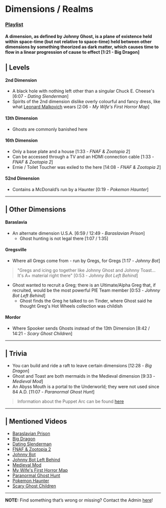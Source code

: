 # Dimensions / Realms  
### [Playlist](https://www.youtube.com/playlist?list=PLwljWXtmIKiQ6dsoaLZzYI3D9_3DXtC_B)
#### A dimension, as defined by Johnny Ghost, is a plane of existence held within space-time (but not relative to space-time) held between other dimensions by something theorized as dark matter, which causes time to flow in a linear progression of cause to effect [1:21 - Big Dragon]


## | Levels
#### **2nd Dimension**
- A black hole with nothing left other than a singular Chuck E. Cheese's \[6:07 - *Dating Slenderman*]
- Spirits of the 2nd dimension dislike overly colourful and fancy dress, like what [Leonard Malkovich](../5.Characters/One-Use_Uncommon.md) wears \[2:06 - *My Wife's First Horror Map*]
#### **13th Dimension**
-  Ghosts are commonly banished here
#### **16th Dimension**
- Only a base plate and a house \[1:33 - *FNAF & Zootopia 2*]
- Can be accessed through a TV and an HDMI connection cable \[1:33 - *FNAF & Zootopia 2*]
- Ernie / Toilet Toucher was exiled to the here \[14:08 - *FNAF & Zootopia 2*]
#### **52nd Dimension**
- Contains a McDonald’s run by a Haunter \[0:19 - *Pokemon Haunter*]

----

## | Other Dimensions  
#### **Baraslavia**
- An alternate dimension U.S.A. \[6:59 / 12:49 - *Baraslavian Prison*]
  - Ghost hunting is not legal there \[1:07 / 1:35]
#### **Gregsville**
- Where all Gregs come from - run by Gregs, for Gregs \[1:17 - *Johnny Bot*]
> "Gregs and icing go together like Johnny Ghost and Johnny Toast... It's A+ material right there" \[0:53 - *Johnny Bot Left Behind*]
- Ghost wanted to recruit a Greg; there is an Ultimate/Alpha Greg that, if recruited, would be the most powerful PIE Team member \[0:53 - *Johnny Bot Left Behind*]
  - Ghost finds the Greg he talked to on Tinder, where Ghost said he thought Greg's Hot Wheels collection was childish
#### Mordor
- Where Spooker sends Ghosts instead of the 13th Dimension [8:42 / 14:21 - *Scary Ghost Children*]

----

## | Trivia
- You can build and ride a raft to leave certain dimensions \[12:28 - *Big Dragon*]
- Ghost and Toast are both mermaids in the Medieval dimension \[9:33 - *Medieval Mod*]
- An Abyss Mouth is a portal to the Underworld; they were not used since 84 A.D. \[11:07 - *Paranormal Ghost Hunt*]

> Information about the Puppet Arc can be found [here](../chapter_4.md)

----

## | Mentioned Videos
- [Baraslavian Prison](https://youtu.be/acQ_AEIHW-M)
- [Big Dragon](https://youtu.be/nkWX5eoDSEk)
- [Dating Slenderman](https://youtu.be/iKCA4r6euXM)
- [FNAF & Zootopia 2](https://youtu.be/QIj9VgYm2Og)
- [Johnny Bot](https://youtu.be/I_8FpxwKSNo)
- [Johnny Bot Left Behind](https://youtu.be/B8utDaG1fsE)
- [Medieval Mod](https://youtu.be/C9Gvs-3MxNY)
- [My Wife's First Horror Map](https://youtu.be/g46Bkr77ZOY)
- [Paranormal Ghost Hunt](https://youtu.be/VEq4ggHacoU)
- [Pokemon Haunter](https://youtu.be/FRtza_a-3Ks)
- [Scary Ghost Children](https://youtu.be/mUAbzwh5m6U)

----

**NOTE:** Find something that’s wrong or missing? Contact the Admin [here](../chapter_2.md)!
